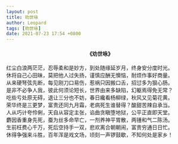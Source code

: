 ```yaml
---
layout: post
title: 劝世咏
author: Leopard
tags: [劝世咏]
date: 2021-07-23 17:54 +0800
---
```

#### <center>《劝世咏》</center>
红尘白浪两茫茫，忍辱柔和是妙方，到处随缘延岁月，终身安分度时光。  
休将自己心田昧，莫把他人过失扬，谨慎应酬无懊恼，耐烦作事好商量。  
从来硬弩弦先断，每见刚刀口易伤，惹祸只因搬口舌，招愆多为狠心肠。  
是非不必争人我，彼此何须论短长，世界由来多缺陷，幻躯焉得免无常？  
吃些亏处原无碍，退让三分也不妨，春日纔看杨柳绿，秋风又见菊花黄。  
荣华终是三更梦，富贵还同九月霜，老病死生谁替得？酸甜苦辣自承当。  
人从巧计夸伶俐，天自从容定主张，谄曲贪瞋堕地狱，公平正直即天堂。  
麝因香重身先死，蚕为丝多命早亡，一剂养神平胃散，两锺和气二陈汤。  
生前枉费心千万，死后空持手一双，悲欢离合朝朝闹，富贵穷通日日忙。  
休得争强来斗胜，百年浑是戏文场，顷刻一声锣鼓歇，不知何处是家乡！  

